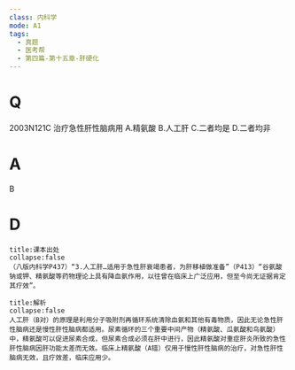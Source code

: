 ```yaml
---
class: 内科学
mode: A1
tags:
  - 真题
  - 医考帮
  - 第四篇-第十五章-肝硬化
---
```


# Q
2003N121C 治疗急性肝性脑病用
A.精氨酸
B.人工肝
C.二者均是
D.二者均非

# A
B
# D
```ad-note
title:课本出处
collapse:false
（八版内科学P437）“3.人工肝…适用于急性肝衰竭患者，为肝移植做准备”（P413）“谷氨酸钠或钾、精氨酸等药物理论上具有降血氨作用，以往曾在临床上广泛应用，但至今尚无证据肯定其疗效”。
```

```ad-summary
title:解析
collapse:false
人工肝（B对）的原理是利用分子吸附剂再循环系统清除血氨和其他有毒物质，因此无论急性肝性脑病还是慢性肝性脑病都适用。尿素循环的三个重要中间产物（精氨酸、瓜氨酸和鸟氨酸）中，精氨酸可以促进尿素合成，但尿素合成必须在肝中进行，因此精氨酸对重症肝炎所致的急性肝性脑病因肝功能太差而无效。临床上精氨酸（A错）仅用于慢性肝性脑病的治疗，对急性肝性脑病无效，且疗效差，临床应用少。
```

